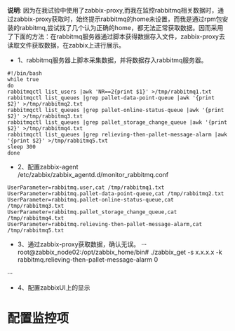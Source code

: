 **说明**: 因为在我试验中使用了zabbix-proxy,而我在监控rabbitmq相关数据时，通过zabbix-proxy获取时，始终提示rabbitmq的home未设置，而我是通过rpm包安装的rabbitmq,尝试找了几个认为正确的home，都无法正常获取数据。因而采用了下面的方法：在rabbitmq服务器通过脚本获得数据存入文件，zabbix-proxy去读取文件获取数据，在zabbix上进行展示。

* 1、rabbitmq服务器上脚本采集数据，并将数据存入rabbitmq服务器。
```
#!/bin/bash
while true
do
rabbitmqctl list_users |awk 'NR==2{print $1}' >/tmp/rabbitmq1.txt
rabbitmqctl list_queues |grep pallet-data-point-queue |awk '{print $2}' >/tmp/rabbitmq2.txt
rabbitmqctl list_queues |grep pallet-online-status-queue |awk '{print $2}' >/tmp/rabbitmq3.txt
rabbitmqctl list_queues |grep pallet_storage_change_queue |awk '{print $2}' >/tmp/rabbitmq4.txt
rabbitmqctl list_queues |grep relieving-then-pallet-message-alarm |awk '{print $2}' >/tmp/rabbitmq5.txt
sleep 300
done

```
* 2、配置zabbix-agent /etc/zabbix/zabbix_agentd.d/monitor_rabbitmq.conf
```
UserParameter=rabbitmq.user,cat /tmp/rabbitmq1.txt
UserParameter=rabbitmq.pallet-data-point-queue,cat /tmp/rabbitmq2.txt
UserParameter=rabbitmq.pallet-online-status-queue,cat /tmp/rabbitmq3.txt
UserParameter=rabbitmq.pallet_storage_change_queue,cat /tmp/rabbitmq4.txt
UserParameter=rabbitmq.relieving-then-pallet-message-alarm,cat /tmp/rabbitmq5.txt

```

* 3、通过zabbix-proxy获取数据，确认无误。
···
root@zabbix_node02:/opt/zabbix_home/bin# ./zabbix_get -s x.x.x.x -k rabbitmq.relieving-then-pallet-message-alarm
0

···

* 4、配置zabbixUI上的显示
# 配置监控项

